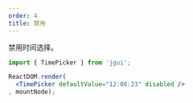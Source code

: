 ```yaml
---
order: 4
title: 禁用
---
```


禁用时间选择。

````jsx
import { TimePicker } from 'jgui';

ReactDOM.render(
  <TimePicker defaultValue="12:08:23" disabled />
, mountNode);
````
